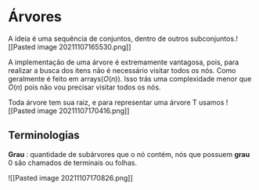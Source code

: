 # Árvores
A ideia é uma sequência de conjuntos, dentro de outros subconjuntos.![[Pasted image 20211107165530.png]]

A implementação de uma árvore é extremamente vantagosa, pois, para realizar a busca dos itens não é necessário visitar todos os nós. Como geralmente é feito em arrays($O(n)$). Isso trás uma complexidade menor que $O(n)$ pois não vou precisar visitar todos os nós.

Toda árvore tem sua raiz, e para representar uma árvore T usamos
![[Pasted image 20211107170416.png]]

## Terminologias

**Grau** : quantidade de subárvores que o nó contém, nós que possuem **grau** 0 são chamados de terminais ou folhas.

![[Pasted image 20211107170826.png]]